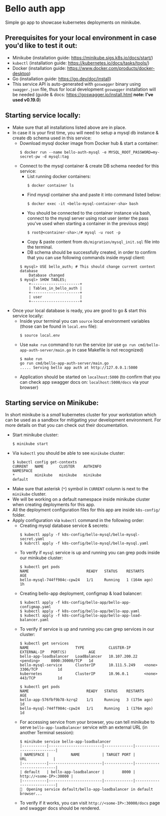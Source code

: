 # Bello auth app
Simple go app to showcase kubernetes deployments on minikube.

## Prerequisites for your local environment in case you'd like to test it out:
- Minikube (installation guide: https://minikube.sigs.k8s.io/docs/start/)
- `kubectl` (installation guide: https://kubernetes.io/docs/tasks/tools/)
- Docker (installation guide: https://www.docker.com/products/docker-desktop)
- Go (installation guide: https://go.dev/doc/install)
- This service API is auto-generated with `goswagger` binary using `swagger.json` file, thus for local development `goswagger` installation will be needed (guide & docs: https://goswagger.io/install.html **note: I've used v0.19.0**)

## Starting service locally:
- Make sure that all installations listed above are in place.
- In case it is your first time, you will need to setup a mysql db instance & create db schema used in this service:
	- Download mysql docker image from Docker hub & start a container:
		```
		$ docker run --name bello-auth-mysql -e MYSQL_ROOT_PASSWORD=my-secret-pw -d mysql:tag
	- Connect to the mysql container & create DB schema needed for this service:
		- List running docker containers:
			```
			$ docker container ls
		- Find mysql container sha and paste it into command listed below:
			```
			$ docker exec -it <bello-mysql-container-sha> bash
		- You should be connected to the container instance via bash, connect to the mysql server using root user (enter the pass you've used when starting a container in the previous step)
			```
			$ root@<container-sha>:/# mysql -u root -p
		- Copy & paste content from `db/migration/mysql_init.sql` file into the terminal.
		- DB schema should be successfully created, in order to confirm that you can use following commands inside mysql client:
		```
		$ mysql> USE bello_auth; # This should change current context database
			Database changed
		$ mysql> SHOW TABLES;
			+----------------------+
			| Tables_in_bello_auth |
			+----------------------+
			| user                 |
			+----------------------+

- Once your local database is ready, you are good to go & start this service locally:
	- Inside your terminal you can `source` local environment variables (those can be found in `local.env` file):
		```
		$ source local.env
	- Use `make run` command to run the service (or use `go run cmd/bello-app-auth-server/main.go` in case Makefile is not recognized)
		```
		$ make run
		go run cmd/bello-app-auth-server/main.go
		..... Serving bello app auth at http://127.0.0.1:5000
	- Application should be started on `localhost:5000` (to confirm that you can check app swagger docs on: `localhost:5000/docs` via your browser)


## Starting service on Minikube:
In short minikube is a _small_ kubernetes cluster for your workstation which can be used as a sandbox for mitigating your development environment. For more details on that you can check out their documentation.

- Start minikube cluster:
	```
	$ minikube start
- Via `kubectl` you should be able to see `minikube` cluster:
	```
	$ kubectl config get-contexts
	CURRENT   NAME       CLUSTER    AUTHINFO                               NAMESPACE
	*         minikube   minikube   minikube                               default
- Make sure that asterisk (`*`) symbol in `CURRENT` column is next to the `minikube` cluster.
- We will be working on a default namespace inside minikube cluster when creating deployments for this app.
- All the deployment configuration files for this app are inside `k8s-config/` folder.
- Apply configuration via `kubectl` command in the following order:
	- Creating mysql database service & secrets:
		```
		$ kubectl apply -f k8s-config/bello-mysql/bello-mysql-secret.yaml
		$ kubrctl apply -f k8s-config/bello-mysql/bello-mysql.yaml
	- To verify if `mysql` service is up and running you can grep pods inside our minikube cluster:
		```
		$ kubectl get pods
		NAME                          READY   STATUS    RESTARTS       AGE
		bello-mysql-744ff984c-cpw24   1/1     Running   1 (164m ago)   1h
	- Creating bello-app deployment, configmap & load balancer:
		```
		$ kubectl apply -f k8s-config/bello-app/bello-app-configmap.yaml
		$ kubectl apply -f k8s-config/bello-app/bello-app.yaml
		$ kubectl apply -f k8s-config/bello-app/bello-app-load-balancer.yaml
	- To verify if service is up and running you can grep services in our cluster:
		```
		$ kubectl get services
		NAME                     TYPE           CLUSTER-IP      EXTERNAL-IP   PORT(S)          AGE
		bello-app-loadbalancer   LoadBalancer   10.107.200.22   <pending>     8000:30000/TCP   1d
		bello-mysql-service      ClusterIP      10.111.5.249    <none>        3306/TCP         1d
		kubernetes               ClusterIP      10.96.0.1       <none>        443/TCP          1d
		```
		```
		$ kubectl get pods
		NAME                          READY   STATUS    RESTARTS       AGE
		bello-app-576fbf9b78-kzrq2    1/1     Running   3 (175m ago)   1d
		bello-mysql-744ff984c-cpw24   1/1     Running   1 (176m ago)   1d
	- For accessing service from your browser, you can tell minikube to serve `bello-app-loadbalancer` service with an external URL (in another Terminal session):
		```
		$ minikube service bello-app-loadbalancer
		|-----------|------------------------|-------------|---------------------------|
		| NAMESPACE |          NAME          | TARGET PORT |            URL            |
		|-----------|------------------------|-------------|---------------------------|
		| default   | bello-app-loadbalancer |        8000 | http://<some-IP>:30000 |
		|-----------|------------------------|-------------|---------------------------|
		🎉  Opening service default/bello-app-loadbalancer in default browser...
	- To verify if it works, you can visit `http://<some-IP>:30000/docs` page and swagger docs should be rendered.